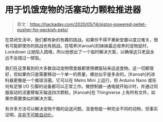 # 用于饥饿宠物的活塞动力颗粒推进器

> 原文：<https://hackaday.com/2020/05/14/piston-powered-pellet-pusher-for-peckish-pets/>

在禁闭生活中，我们都有新的有趣的挑战。如果你不得不重新安置以度过难关，很有可能即使你的挑战也有挑战。在喂养[Kanoah]的妹妹最近收养的宠物鼠时，Lockdown 让她陷入困境，所以他想出了一个临时解决方案，以确保这只老鼠永远不会错过一顿饭。

我们在这里看到的大多数自动宠物喂食器都使用螺旋钻来运送食物。这一切都很好，但如果你只是需要移动一个单一的质量，螺丝似乎是多余的。[Kanoah]的进料器更像是一个推球活塞。它可以在 Metro Mini 上运行，但 Arduino Nano 或任何有足够 I/O 引脚的设备都可以正常工作。微控制器一通电就开始计时，并通过伺服驱动的活塞臂每天输送四次颗粒。[Kanoah]在 Thingiverse 上有所有文件，如果你需要类似的解决方案。

有许多方法可以解决宠物干粮的运送问题。湿食物是一种完全不同的动物，但事实证明，[并非不可能自动化](https://hackaday.com/2019/03/22/auotmated-cat-feeder-handles-wet-food-with-aplomb/)。